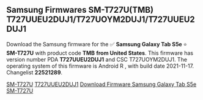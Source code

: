 <h2>Samsung Firmwares SM-T727U(TMB) T727UUEU2DUJ1/T727UOYM2DUJ1/T727UUEU2DUJ1</h2>
Download the Samsung firmware for the ✅ <strong>Samsung Galaxy Tab S5e </strong> ⭐ <strong>SM-T727U</strong> with product code <strong>TMB</strong> <strong> from United States</strong>. This firmware has version number PDA <strong>T727UUEU2DUJ1</strong> and CSC T727UOYM2DUJ1. The operating system of this firmware is Android R , with build date 2021-11-17. Changelist <strong>22521289</strong>.


[SM-T727U](https://samfirm.shop/samsung/model/SM-T727U)
[T727UUEU2DUJ1](https://samfirm.shop/samsung/pda/T727UUEU2DUJ1)
[Download Firmware Samsung Galaxy Tab S5e SM-T727U](https://samfirm.shop/samsung/firmware/474852)
